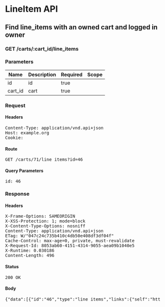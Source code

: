 # LineItem API

## Find line_items with an owned cart and logged in owner

### GET /carts/:cart_id/line_items

### Parameters

| Name | Description | Required | Scope |
|------|-------------|----------|-------|
| id |  id | true |  |
| cart_id |  cart | true |  |

### Request

#### Headers

<pre>Content-Type: application/vnd.api+json
Host: example.org
Cookie: </pre>

#### Route

<pre>GET /carts/71/line_items?id=46</pre>

#### Query Parameters

<pre>id: 46</pre>

### Response

#### Headers

<pre>X-Frame-Options: SAMEORIGIN
X-XSS-Protection: 1; mode=block
X-Content-Type-Options: nosniff
Content-Type: application/vnd.api+json
ETag: W/&quot;047c24c735b410c4db50e408df3df04f&quot;
Cache-Control: max-age=0, private, must-revalidate
X-Request-Id: 8053ab60-4151-4314-9055-aea09b1040e5
X-Runtime: 0.030186
Content-Length: 496</pre>

#### Status

<pre>200 OK</pre>

#### Body

<pre>{"data":[{"id":"46","type":"line_items","links":{"self":"http://example.org/line_items/46"},"attributes":{"cart_id":71,"sale_price":"5.0","list_price":"5.0","quantity":1,"created_at":"2018-05-14T06:13:04.090Z","updated_at":"2018-05-14T06:13:04.090Z","source_id":46,"source_type":"Item","source_sku":"IMASKU","source_name":"An Item","options":{}},"relationships":{"cart":{"links":{"self":"http://example.org/line_items/46/relationships/cart","related":"http://example.org/line_items/46/cart"}}}}]}</pre>
